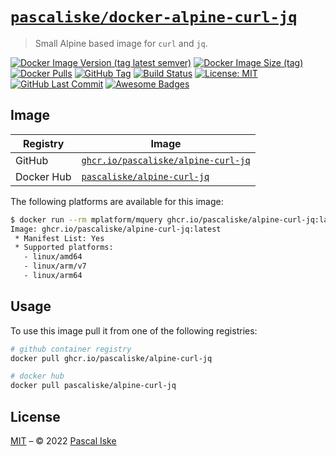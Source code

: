 # [`pascaliske/docker-alpine-curl-jq`](https://pascaliske.github.io/docker-alpine-curl-jq/)

> Small Alpine based image for `curl` and `jq`.

[![Docker Image Version (tag latest semver)](https://img.shields.io/docker/v/pascaliske/alpine-curl-jq/latest?style=flat-square)](https://hub.docker.com/r/pascaliske/alpine-curl-jq) [![Docker Image Size (tag)](https://img.shields.io/docker/image-size/pascaliske/alpine-curl-jq/latest?style=flat-square)](https://hub.docker.com/r/pascaliske/alpine-curl-jq) [![Docker Pulls](https://img.shields.io/docker/pulls/pascaliske/alpine-curl-jq?style=flat-square)](https://hub.docker.com/r/pascaliske/alpine-curl-jq) [![GitHub Tag](https://img.shields.io/github/v/tag/pascaliske/docker-alpine-curl-jq?style=flat-square)](https://github.com/pascaliske/docker-alpine-curl-jq) [![Build Status](https://img.shields.io/github/workflow/status/pascaliske/docker-alpine-curl-jq/Image/master?label=build&style=flat-square)](https://github.com/pascaliske/docker-alpine-curl-jq/actions) [![License: MIT](https://img.shields.io/badge/License-MIT-blue.svg?style=flat-square)](https://opensource.org/licenses/MIT) [![GitHub Last Commit](https://img.shields.io/github/last-commit/pascaliske/docker-alpine-curl-jq?style=flat-square)](https://github.com/pascaliske/docker-alpine-curl-jq) [![Awesome Badges](https://img.shields.io/badge/badges-awesome-green.svg?style=flat-square)](https://github.com/Naereen/badges)

## Image

| Registry   | Image                                                                                                                    |
| ---------- | ------------------------------------------------------------------------------------------------------------------------ |
| GitHub     | [`ghcr.io/pascaliske/alpine-curl-jq`](https://github.com/pascaliske/docker-alpine-curl-jq/pkgs/container/alpine-curl-jq) |
| Docker Hub | [`pascaliske/alpine-curl-jq`](https://hub.docker.com/r/pascaliske/alpine-curl-jq)                                        |

The following platforms are available for this image:

```bash
$ docker run --rm mplatform/mquery ghcr.io/pascaliske/alpine-curl-jq:latest
Image: ghcr.io/pascaliske/alpine-curl-jq:latest
 * Manifest List: Yes
 * Supported platforms:
   - linux/amd64
   - linux/arm/v7
   - linux/arm64
```

## Usage

To use this image pull it from one of the following registries:

```bash
# github container registry
docker pull ghcr.io/pascaliske/alpine-curl-jq

# docker hub
docker pull pascaliske/alpine-curl-jq
```

## License

[MIT](LICENSE.md) – © 2022 [Pascal Iske](https://pascaliske.dev)
